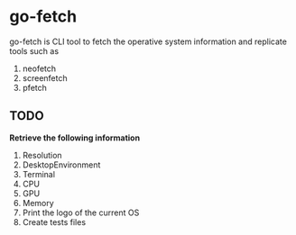 # go-fetch
go-fetch is CLI tool to fetch the operative system information and replicate tools such as
1. neofetch
2. screenfetch
3. pfetch

## TODO
**Retrieve the following information**
1. Resolution
2. DesktopEnvironment
3. Terminal
4. CPU
5. GPU
6. Memory
7. Print the logo of the current OS
8. Create tests files
